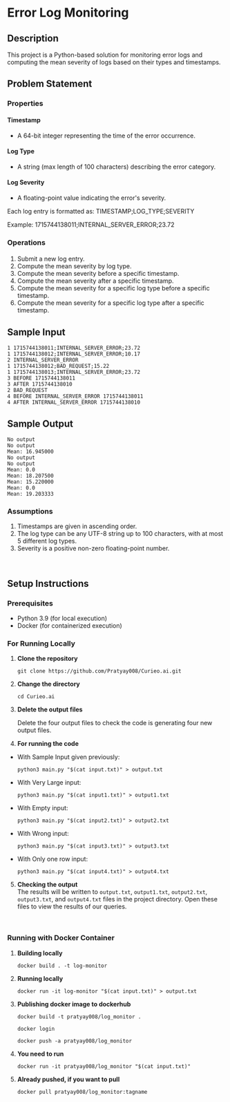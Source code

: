 # Error Log Monitoring

## Description

This project is a Python-based solution for monitoring error logs and computing the mean severity of logs based on their types and timestamps.


## Problem Statement
### Properties

#### Timestamp 
- A 64-bit integer representing the time of the error occurrence.

#### Log Type 
- A string (max length of 100 characters) describing the error category.

#### Log Severity 
- A floating-point value indicating the error's severity.

Each log entry is formatted as: TIMESTAMP;LOG_TYPE;SEVERITY

Example: 1715744138011;INTERNAL_SERVER_ERROR;23.72


### Operations
#### 
1. Submit a new log entry.
2. Compute the mean severity by log type.
3. Compute the mean severity before a specific timestamp.
4. Compute the mean severity after a specific timestamp.
5. Compute the mean severity for a specific log type before a specific timestamp.
6. Compute the mean severity for a specific log type after a specific timestamp.



## Sample Input

```
1 1715744138011;INTERNAL_SERVER_ERROR;23.72
1 1715744138012;INTERNAL_SERVER_ERROR;10.17
2 INTERNAL_SERVER_ERROR
1 1715744138012;BAD_REQUEST;15.22
1 1715744138013;INTERNAL_SERVER_ERROR;23.72
3 BEFORE 1715744138011
3 AFTER 1715744138010
2 BAD_REQUEST
4 BEFORE INTERNAL_SERVER_ERROR 1715744138011
4 AFTER INTERNAL_SERVER_ERROR 1715744138010
```


## Sample Output

```
No output
No output
Mean: 16.945000
No output
No output
Mean: 0.0
Mean: 18.207500
Mean: 15.220000
Mean: 0.0
Mean: 19.203333
```


### Assumptions

1. Timestamps are given in ascending order.
2. The log type can be any UTF-8 string up to 100 characters, with at most 5 different log types.
3. Severity is a positive non-zero floating-point number.


<br/>


## Setup Instructions

### Prerequisites

- Python 3.9 (for local execution)
- Docker (for containerized execution)

### For Running Locally

1. **Clone the repository**

   ```
   git clone https://github.com/Pratyay008/Curieo.ai.git
   ```

2. **Change the directory**

   ```
   cd Curieo.ai
   ```

3. **Delete the output files**

   Delete the four output files to check the code is generating four new output files.

4. **For running the code**   



- With Sample Input given previously: 

   ```
   python3 main.py "$(cat input.txt)" > output.txt
   ```
- With Very Large input: 

   ```
   python3 main.py "$(cat input1.txt)" > output1.txt
   ```
- With Empty input: 

   ```
   python3 main.py "$(cat input2.txt)" > output2.txt
   ```
- With Wrong input: 

   ```
   python3 main.py "$(cat input3.txt)" > output3.txt
   ```
- With Only one row input: 

   ```
   python3 main.py "$(cat input4.txt)" > output4.txt
   ```



5. **Checking the output**  
   The results will be written to `output.txt`, `output1.txt`, `output2.txt`, `output3.txt`, and `output4.txt` files in the project directory. Open these files to view the results of our queries.

<br/>

### Running with Docker Container

1. **Building locally**

   ```
   docker build . -t log-monitor
   ```

2. **Running locally**

   ```
   docker run -it log-monitor "$(cat input.txt)" > output.txt
   ```

3. **Publishing docker image to dockerhub**

   ```
   docker build -t pratyay008/log_monitor .
   ```

   ```
   docker login
   ```

   ```
   docker push -a pratyay008/log_monitor
   ```

4. **You need to run**

   ```
   docker run -it pratyay008/log_monitor "$(cat input.txt)"
   ```

5. **Already pushed, if you want to pull**

   ```
   docker pull pratyay008/log_monitor:tagname
   ```
